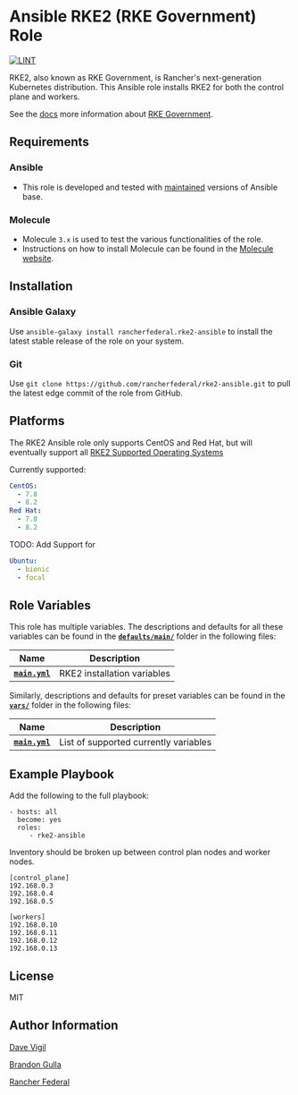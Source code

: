 Ansible RKE2 (RKE Government) Role
=========
[![LINT](https://github.com/rancherfederal/rke2-ansible/actions/workflows/ci.yml/badge.svg)](https://github.com/rancherfederal/rke2-ansible/actions/workflows/ci.yml)

RKE2, also known as RKE Government, is Rancher's next-generation Kubernetes distribution. This Ansible role installs RKE2 for both the control plane and workers.

See the [docs](https://docs.rke2.io/) more information about [RKE Government](https://docs.rke2.io/).

Requirements
------------
### Ansible

*   This role is developed and tested with [maintained](https://docs.ansible.com/ansible/devel/reference_appendices/release_and_maintenance.html) versions of Ansible base.

### Molecule

*   Molecule `3.x` is used to test the various functionalities of the role.
*   Instructions on how to install Molecule can be found in the [Molecule website](https://molecule.readthedocs.io/en/latest/installation.html).


Installation
------------
### Ansible Galaxy

Use `ansible-galaxy install rancherfederal.rke2-ansible` to install the latest stable release of the role on your system.

### Git

Use `git clone https://github.com/rancherfederal/rke2-ansible.git` to pull the latest edge commit of the role from GitHub.

Platforms
---------
The RKE2 Ansible role only supports CentOS and Red Hat, but will eventually support all [RKE2 Supported Operating Systems](https://docs.rke2.io/install/requirements/#operating-systems)

Currently supported:
```yaml
CentOS:
  - 7.8
  - 8.2
Red Hat:
  - 7.8
  - 8.2
```
TODO: Add Support for
```yaml
Ubuntu:
  - bionic
  - focal
```


Role Variables
--------------

This role has multiple variables. The descriptions and defaults for all these variables can be found in the **[`defaults/main/`](https://github.com/rancherfederal/rke2-ansible/blob/main/defaults/main/)** folder in the following files:

|Name|Description|
|----|-----------|
|**[`main.yml`](https://github.com/rancherfederal/rke2-ansible/blob/main/defaults/main/main.yml)**|RKE2 installation variables|


Similarly, descriptions and defaults for preset variables can be found in the **[`vars/`](https://github.com/rancherfederal/rke2-ansible/blob/main/vars/)** folder in the following files:

|Name|Description|
|----|-----------|
|**[`main.yml`](https://github.com/rancherfederal/rke2-ansible/blob/main/vars/main.yml)**|List of supported  currently variables|


Example Playbook
----------------

Add the following to the full playbook:

    - hosts: all
      become: yes
      roles:
         - rke2-ansible


Inventory should be broken up between control plan nodes and worker nodes.

    [control_plane]
    192.168.0.3
    192.168.0.4
    192.168.0.5

    [workers]
    192.168.0.10
    192.168.0.11
    192.168.0.12
    192.168.0.13



License
-------

MIT

Author Information
------------------

[Dave Vigil](https://github.com/dgvigil)

[Brandon Gulla](https://github.com/bgulla)

[Rancher Federal](https://rancherfederal.com/)
